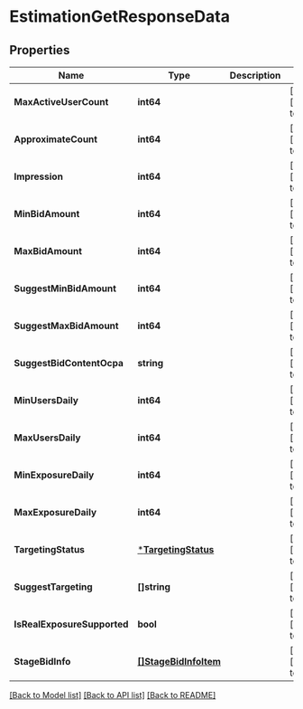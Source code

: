 # EstimationGetResponseData

## Properties
Name | Type | Description | Notes
------------ | ------------- | ------------- | -------------
**MaxActiveUserCount** | **int64** |  | [optional] [default to null]
**ApproximateCount** | **int64** |  | [optional] [default to null]
**Impression** | **int64** |  | [optional] [default to null]
**MinBidAmount** | **int64** |  | [optional] [default to null]
**MaxBidAmount** | **int64** |  | [optional] [default to null]
**SuggestMinBidAmount** | **int64** |  | [optional] [default to null]
**SuggestMaxBidAmount** | **int64** |  | [optional] [default to null]
**SuggestBidContentOcpa** | **string** |  | [optional] [default to null]
**MinUsersDaily** | **int64** |  | [optional] [default to null]
**MaxUsersDaily** | **int64** |  | [optional] [default to null]
**MinExposureDaily** | **int64** |  | [optional] [default to null]
**MaxExposureDaily** | **int64** |  | [optional] [default to null]
**TargetingStatus** | [***TargetingStatus**](TargetingStatus.md) |  | [optional] [default to null]
**SuggestTargeting** | **[]string** |  | [optional] [default to null]
**IsRealExposureSupported** | **bool** |  | [optional] [default to null]
**StageBidInfo** | [**[]StageBidInfoItem**](stage_bid_info_item.md) |  | [optional] [default to null]

[[Back to Model list]](../README.md#documentation-for-models) [[Back to API list]](../README.md#documentation-for-api-endpoints) [[Back to README]](../README.md)


